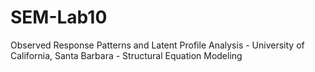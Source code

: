 # SEM-Lab10
Observed Response Patterns and Latent Profile Analysis - University of California, Santa Barbara - Structural Equation Modeling
